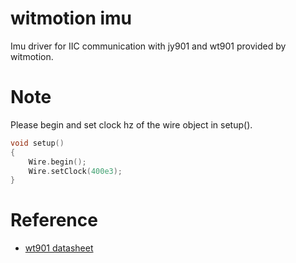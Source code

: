 # witmotion imu
Imu driver for IIC communication with jy901 and wt901 provided by witmotion. 

# Note
Please begin and set clock hz of the wire object in setup(). 

```cpp
void setup()
{
    Wire.begin();
    Wire.setClock(400e3);
}
```

# Reference 
* [wt901 datasheet](https://images-na.ssl-images-amazon.com/images/I/B11fVGszLsS.pdf)